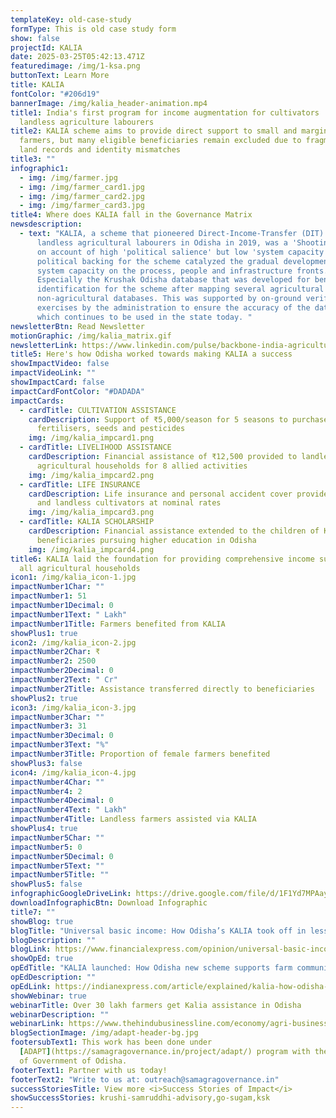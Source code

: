 ```yaml
---
templateKey: old-case-study
formType: This is old case study form
show: false
projectId: KALIA
date: 2025-03-25T05:42:13.471Z
featuredimage: /img/1-ksa.png
buttonText: Learn More
title: KALIA
fontColor: "#206d19"
bannerImage: /img/kalia_header-animation.mp4
title1: India's first program for income augmentation for cultivators  and
  landless agriculture labourers
title2: KALIA scheme aims to provide direct support to small and marginal
  farmers, but many eligible beneficiaries remain excluded due to fragmented
  land records and identity mismatches
title3: ""
infographic1:
  - img: /img/farmer.jpg
  - img: /img/farmer_card1.jpg
  - img: /img/farmer_card2.jpg
  - img: /img/farmer_card3.jpg
title4: Where does KALIA fall in the Governance Matrix
newsdescription:
  - text: "KALIA, a scheme that pioneered Direct-Income-Transfer (DIT) to the
      landless agricultural labourers in Odisha in 2019, was a 'Shooting Star'
      on account of high 'political salience' but low 'system capacity'. High
      political backing for the scheme catalyzed the gradual development of
      system capacity on the process, people and infrastructure fronts.
      Especially the Krushak Odisha database that was developed for beneficiary
      identification for the scheme after mapping several agricultural and
      non-agricultural databases. This was supported by on-ground verification
      exercises by the administration to ensure the accuracy of the database,
      which continues to be used in the state today. "
newsletterBtn: Read Newsletter
motionGraphic: /img/kalia_matrix.gif
newsletterLink: https://www.linkedin.com/pulse/backbone-india-agriculture-farmers-samagra-transforming-governance-nurac/?trackingId=YgZCXXbkT5WAN9%2FkqmiEow%3D%3D
title5: Here's how Odisha worked towards making KALIA a success
showImpactVideo: false
impactVideoLink: ""
showImpactCard: false
impactCardFontColor: "#DADADA"
impactCards:
  - cardTitle: CULTIVATION ASSISTANCE
    cardDescription: Support of ₹5,000/season for 5 seasons to purchase inputs like
      fertilisers, seeds and pesticides
    img: /img/kalia_impcard1.png
  - cardTitle: LIVELIHOOD ASSISTANCE
    cardDescription: Financial assistance of ₹12,500 provided to landless
      agricultural households for 8 allied activities
    img: /img/kalia_impcard2.png
  - cardTitle: LIFE INSURANCE
    cardDescription: Life insurance and personal accident cover provided to landed
      and landless cultivators at nominal rates
    img: /img/kalia_impcard3.png
  - cardTitle: KALIA SCHOLARSHIP
    cardDescription: Financial assistance extended to the children of KALIA
      beneficiaries pursuing higher education in Odisha
    img: /img/kalia_impcard4.png
title6: KALIA laid the foundation for providing comprehensive income support to
  all agricultural households
icon1: /img/kalia_icon-1.jpg
impactNumber1Char: ""
impactNumber1: 51
impactNumber1Decimal: 0
impactNumber1Text: " Lakh"
impactNumber1Title: Farmers benefited from KALIA
showPlus1: true
icon2: /img/kalia_icon-2.jpg
impactNumber2Char: ₹
impactNumber2: 2500
impactNumber2Decimal: 0
impactNumber2Text: " Cr"
impactNumber2Title: Assistance transferred directly to beneficiaries
showPlus2: true
icon3: /img/kalia_icon-3.jpg
impactNumber3Char: ""
impactNumber3: 31
impactNumber3Decimal: 0
impactNumber3Text: "%"
impactNumber3Title: Proportion of female farmers benefited
showPlus3: false
icon4: /img/kalia_icon-4.jpg
impactNumber4Char: ""
impactNumber4: 2
impactNumber4Decimal: 0
impactNumber4Text: " Lakh"
impactNumber4Title: Landless farmers assisted via KALIA
showPlus4: true
impactNumber5Char: ""
impactNumber5: 0
impactNumber5Decimal: 0
impactNumber5Text: ""
impactNumber5Title: ""
showPlus5: false
infographicGoogleDriveLink: https://drive.google.com/file/d/1F1Yd7MPAayf-AMdr77rC8jIBsE6cylss/view?usp=share_link
downloadInfographicBtn: Download Infographic
title7: ""
showBlog: true
blogTitle: "Universal basic income: How Odisha’s KALIA took off in less than 6 weeks"
blogDescription: ""
blogLink: https://www.financialexpress.com/opinion/universal-basic-income-how-odishas-kalia-took-off-in-less-than-6-weeks/1494994/
showOpEd: true
opEdTitle: "KALIA launched: How Odisha new scheme supports farm community with payments"
opEdDescription: ""
opEdLink: https://indianexpress.com/article/explained/kalia-how-odisha-new-scheme-supports-farm-community-with-payments-5540259/
showWebinar: true
webinarTitle: Over 30 lakh farmers get Kalia assistance in Odisha
webinarDescription: ""
webinarLink: https://www.thehindubusinessline.com/economy/agri-business/over-30-lakh-farmers-get-kalia-assistance-in-odisha/article26342810.ece
blogSectionImage: /img/adapt-header-bg.jpg
footersubText1: T﻿his work has been done under
  [ADAPT](https://samagragovernance.in/project/adapt/) program with the support
  of Government of Odisha.
footerText1: Partner with us today!
footerText2: "Write to us at: outreach@samagragovernance.in"
successStoriesTitle: View more <i>Success Stories of Impact</i>
showSuccessStories: krushi-samruddhi-advisory,go-sugam,ksk
---
```

